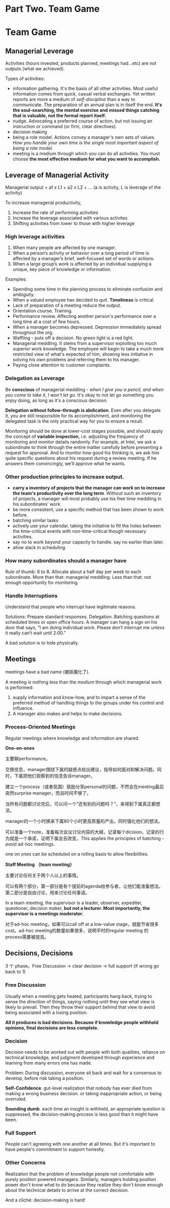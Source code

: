 # Part Two. Team Game

# Team Game

## Managerial Leverage

Activities (hours invested, products planned, meetings had...etc) are not outputs (what we achieved).

Types of activities:

- information gathering. It's the basis of all other activities. Most useful information comes from quick, casual verbal exchanges. Yet written reports are more a medium of *self-discipline* than a way to communicate. The preparation of an annual plan is in itself the end. **It's the soul-searching, the mental exercise and missed things catching that is valuable, not the formal report itself.**
- nudge. Advocating a preferred course of action, but not issuing an instruction or command (or firm, clear directives).
- decision making
- being a role model. Actions convey a manager's own sets of values. *How you handle your own time is the single most important aspect of being a role model.*
- meeting is a medium through which you can do all activities. You must choose **the most effective medium for what you want to accomplish.**

## Leverage of Managerial Activity

Managerial output = a1 x L1 + a2 x L2 + ...  (a is activity, L is leverage of the activity)

To increase managerial productivity, 

1. Increase the rate of performing activities
2. Increase the leverage associated with various activites
3. Shifting activities from lower to those with higher leverage

### High leverage activities

1. When many people are affected by one manager. 
2. When a person’s activity or behavior over a long period of time is affected by a manager’s brief, well-focused set of words or actions. 
3. When a large group’s work is affected by an individual supplying a unique, key piece of knowledge or information.

Examples: 

- Spending some time in the planning process to eliminate confusion and ambiguity.
- When a valued employee has decided to quit. **Timeliness** is critical.
- Lack of preparation of a meeting reduce the output.
- Orientation course. Training.
- Performance review. Affecting another person's performance over a long time at a cost of few hours.
- When a manager becomes depressed. Depression immediately spread throughout the org.
- Waffling - puts off a decision. No green light is a red light.
- Managerial meddling. It stems from a supervisor exploiting too much superior work knowledge. The employee will begin to take a much more restricted view of what's expected of him, showing less initiative in solving his own problems and referring them to his manager.
- Paying close attention to customer complaints.

### Delegation as Leverage

Be **conscious** of managerial meddling - *when I give you a pencil, and when you come to take it, I won't let go.* It's okay to not let go something you enjoy doing, as long as it's a conscious decision.

**Delegation without follow-through is abdication**. Even after you delegate it, you are still responsible for its accomplishment, and monitoring the delegated task is the only practical way for you to ensure a result. 

Monitoring should be done at lower-cost stages possible, and should apply the concept of **variable inspection**, i.e. adjusting the frequency of monitoring and monitor details randomly. For example, at Intel, we ask a subordinate to think through the entire matter carefully before presenting a request for approval. And to monitor how good his thinking is, we ask him quite specific questions about his request during a review meeting. If he answers them convincingly, we’ll approve what he wants.

### Other production principles to increase output.

- **carry a inventory of projects that the manager can work on to increase the team's productivity over the long term**. Without such an inventory of projects, a manager will most probably use his free time meddling in his subordinates’ work.
- be more consistent, use a specific method that has been shown to work before.
- batching similar tasks
- actively use your calendar, taking the initiative to fill the holes between the time-critical events with non-time-critical though necessary activities.
- say no to work beyond your capacity to handle. say no earlier than later.
- allow slack in scheduling.

### How many subordinates should a manager have

Rule of thumb: 6 to 8. Allocate about a half day per week to each subordinate. More than that: managerial meddling. Less than that: not enough opportunity for monitoring

### Handle Interruptions

Understand that people who interrupt have legitimate reasons. 

Solutions: Prepare standard responses. Delegation. Batching questions at scheduled times or open office hours. A manager can hang a sign on his door that says, “I am doing individual work. Please don’t interrupt me unless it really can’t wait until 2:00.”

A bad solution is to hide physically.

## Meetings

meetings have a bad name (被妖魔化了).

A meeting is nothing less than the *medium* through which managerial work is performed:

1. supply information and know-how, and to impart a sense of the preferred method of handling things to the groups under his control and influence. 
2. A manager also makes and helps to make decisions. 

### Process-Oriented Meetings

Regular meetings where knowledge and information are shared.

**One-on-ones**

主要聊performance。

交换信息，manager围绕下属的疑惑点给出建议，指导如何面对和解决问题。同时，下属把他们观察到的信息告诉manager。

建立一个process（或者氛围）鼓励分享personal的问题，不然会在meeting最后突然surprise manager，而且时间不够了。

当所有问题都讨论完后，可以问一个“还有别的问题吗？“，来得到下属真正都想法。

manager的一个小时换来下属80个小时更高质量的产出，同时强化他们的想法。

可以准备一个note，准备每次会议讨论内容的大纲，记录每个dicision，记录的行为就是一个承诺，证明下属会去改变。This applies the principles of batching - avoid ad-hoc meetings.

one on ones can be scheduled on a rolling basis to allow flexibilities.

**Staff Meeting （team meeting）**

主要讨论任何关于两个人以上的事情。

可以有两个部分，第一部分是有个提前的agenda给参与者，让他们能准备想法。第二部分是自由讨论，用来讨论任何事请。

In a team meeting, the supervisor is a leader, observer, expediter, questioner, decision maker, **but not a lecturer. Most importantly, the supervisor is a meetings moderator.**

对于ad-hoc meeting，如果可以call off at a low-value stage，就能节省很多cost。ad-hoc meeting的数量如果很多，说明平时的regular meeting 的process需要被提高。

## Decisions, Decisions

3 个 phase。Free Discussion → clear decision → full support (if wrong go back to 1)

### **Free Discussion**

Usually when a meeting gets heated, participants hang back, trying to sense the direction of things, saying nothing until they see what view is likely to prevail. Then they throw their support behind that view to avoid being associated with a losing position. 

**All it produces is bad decisions. Because if knowledge people withhold opinions, final decisions are less complete.**

### **Decision**

Decision needs to be worked out with people with both qualities, reliance on technical knowledge, and judgment developed through experience and learning from many errors one has made.

Problem: During discussion, everyone sit back and wait for a consensus to develop, before risk taking a position.

**Self-Confidence**. gut-level realization that nobody has ever died from making a wrong business decision. or taking inappropriate action, or being overruled.

**Sounding dumb**. each time an insight is withheld, an appropriate question is suppressed, the decision-making process is less good than it might have been. 

### Full Support

People can't agreeing with one another at all times. But it's important to have people's commitment to support honestly. 

### Other Concerns

Realization that the problem of knowledge people not comfortable with purely position powered managers. Similarly, managers holding position power don't know what to do because they realize they don't know enough about the technical details to arrive at the correct decision. 

And a cliché: decision-making is hard!
